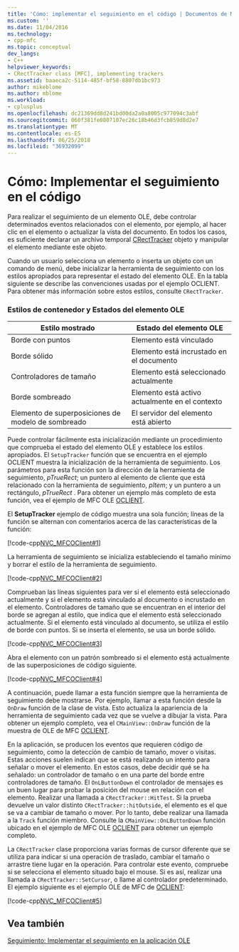 ```yaml
---
title: 'Cómo: implementar el seguimiento en el código | Documentos de Microsoft'
ms.custom: ''
ms.date: 11/04/2016
ms.technology:
- cpp-mfc
ms.topic: conceptual
dev_langs:
- C++
helpviewer_keywords:
- CRectTracker class [MFC], implementing trackers
ms.assetid: baaeca2c-5114-485f-bf58-8807db1bc973
author: mikeblome
ms.author: mblome
ms.workload:
- cplusplus
ms.openlocfilehash: dc21369dd8d241bd00da2a0a8005c977094c3abf
ms.sourcegitcommit: 060f381fe0807107ec26c18b46d3fcb859d8d2e7
ms.translationtype: MT
ms.contentlocale: es-ES
ms.lasthandoff: 06/25/2018
ms.locfileid: "36932099"
---
```

# <a name="how-to-implement-tracking-in-your-code"></a>Cómo: Implementar el seguimiento en el código
Para realizar el seguimiento de un elemento OLE, debe controlar determinados eventos relacionados con el elemento, por ejemplo, al hacer clic en el elemento o actualizar la vista del documento. En todos los casos, es suficiente declarar un archivo temporal [CRectTracker](../mfc/reference/crecttracker-class.md) objeto y manipular el elemento mediante este objeto.  
  
 Cuando un usuario selecciona un elemento o inserta un objeto con un comando de menú, debe inicializar la herramienta de seguimiento con los estilos apropiados para representar el estado del elemento OLE. En la tabla siguiente se describe las convenciones usadas por el ejemplo OCLIENT. Para obtener más información sobre estos estilos, consulte `CRectTracker`.  
  
### <a name="container-styles-and-states-of-the-ole-item"></a>Estilos de contenedor y Estados del elemento OLE  
  
|Estilo mostrado|Estado del elemento OLE|  
|---------------------|-----------------------|  
|Borde con puntos|Elemento está vinculado|  
|Borde sólido|Elemento está incrustado en el documento|  
|Controladores de tamaño|Elemento está seleccionado actualmente|  
|Borde sombreado|Elemento está activo actualmente en el contexto|  
|Elemento de superposiciones de modelo de sombreado|El servidor del elemento está abierto|  
  
 Puede controlar fácilmente esta inicialización mediante un procedimiento que comprueba el estado del elemento OLE y establece los estilos apropiados. El `SetupTracker` función que se encuentra en el ejemplo OCLIENT muestra la inicialización de la herramienta de seguimiento. Los parámetros para esta función son la dirección de la herramienta de seguimiento, *pTrueRect*; un puntero al elemento de cliente que está relacionado con la herramienta de seguimiento, *pItem*; y un puntero a un rectángulo, *pTrueRect* . Para obtener un ejemplo más completo de esta función, vea el ejemplo de MFC OLE [OCLIENT](../visual-cpp-samples.md).  
  
 El **SetupTracker** ejemplo de código muestra una sola función; líneas de la función se alternan con comentarios acerca de las características de la función:  
  
 [!code-cpp[NVC_MFCOClient#1](../mfc/codesnippet/cpp/how-to-implement-tracking-in-your-code_1.cpp)]  
  
 La herramienta de seguimiento se inicializa estableciendo el tamaño mínimo y borrar el estilo de la herramienta de seguimiento.  
  
 [!code-cpp[NVC_MFCOClient#2](../mfc/codesnippet/cpp/how-to-implement-tracking-in-your-code_2.cpp)]  
  
 Comprueban las líneas siguientes para ver si el elemento está seleccionado actualmente y si el elemento está vinculado al documento o incrustado en el elemento. Controladores de tamaño que se encuentran en el interior del borde se agregan al estilo, que indica que el elemento está seleccionado actualmente. Si el elemento está vinculado al documento, se utiliza el estilo de borde con puntos. Si se inserta el elemento, se usa un borde sólido.  
  
 [!code-cpp[NVC_MFCOClient#3](../mfc/codesnippet/cpp/how-to-implement-tracking-in-your-code_3.cpp)]  
  
 Abra el elemento con un patrón sombreado si el elemento está actualmente de las superposiciones de código siguiente.  
  
 [!code-cpp[NVC_MFCOClient#4](../mfc/codesnippet/cpp/how-to-implement-tracking-in-your-code_4.cpp)]  
  
 A continuación, puede llamar a esta función siempre que la herramienta de seguimiento debe mostrarse. Por ejemplo, llamar a esta función desde la `OnDraw` función de la clase de vista. Esto actualiza la apariencia de la herramienta de seguimiento cada vez que se vuelve a dibujar la vista. Para obtener un ejemplo completo, vea el `CMainView::OnDraw` función de la muestra de OLE de MFC [OCLIENT](../visual-cpp-samples.md).  
  
 En la aplicación, se producen los eventos que requieren código de seguimiento, como la detección de cambio de tamaño, mover o visitas. Estas acciones suelen indican que se está realizando un intento para señalar o mover el elemento. En estos casos, debe decidir qué se ha señalado: un controlador de tamaño o en una parte del borde entre controladores de tamaño. El `OnLButtonDown` el controlador de mensajes es un buen lugar para probar la posición del mouse en relación con el elemento. Realizar una llamada a `CRectTracker::HitTest`. Si la prueba devuelve un valor distinto `CRectTracker::hitOutside`, el elemento es el que se va a cambiar de tamaño o mover. Por lo tanto, debe realizar una llamada a la `Track` función miembro. Consulte la `CMainView::OnLButtonDown` función ubicado en el ejemplo de MFC OLE [OCLIENT](../visual-cpp-samples.md) para obtener un ejemplo completo.  
  
 La `CRectTracker` clase proporciona varias formas de cursor diferente que se utiliza para indicar si una operación de traslado, cambiar el tamaño o arrastre tiene lugar en la operación. Para controlar este evento, compruebe si se selecciona el elemento situado bajo el mouse. Si es así, realizar una llamada a `CRectTracker::SetCursor`, o llame al controlador predeterminado. El ejemplo siguiente es el ejemplo OLE de MFC de [OCLIENT](../visual-cpp-samples.md):  
  
 [!code-cpp[NVC_MFCOClient#5](../mfc/codesnippet/cpp/how-to-implement-tracking-in-your-code_5.cpp)]  
  
## <a name="see-also"></a>Vea también  
 [Seguimiento: Implementar el seguimiento en la aplicación OLE](../mfc/trackers-implementing-trackers-in-your-ole-application.md)

